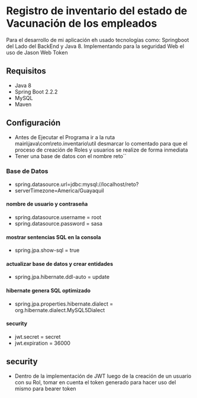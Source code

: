 # Registro de inventario del estado de Vacunación de los empleados

Para el desarrollo de mi aplicación eh usado tecnologías como: Springboot del Lado del BackEnd y Java 8. Implementando para la seguridad Web el uso de Jason Web Token

## Requisitos

- Java 8
- Spring Boot 2.2.2
- MySQL
- Maven 

## Configuración
- Antes de Ejecutar el Programa ir a la ruta main\java\com\reto.inventario\util desmarcar lo comentado para que el proceso de creación de Roles y usuarios se realize de forma inmediata
- Tener una base de datos con el nombre reto``

### Base de Datos

- spring.datasource.url=jdbc:mysql://localhost/reto?
- serverTimezone=America/Guayaquil

#### nombre de usuario y contraseña
- spring.datasource.username = root
- spring.datasource.password = sasa

#### mostrar sentencias SQL en la consola
- spring.jpa.show-sql = true

#### actualizar base de datos y crear entidades
- spring.jpa.hibernate.ddl-auto = update

#### hibernate genera SQL optimizado
- spring.jpa.properties.hibernate.dialect = org.hibernate.dialect.MySQL5Dialect

#### security
- jwt.secret = secret
- jwt.expiration = 36000

## security
- Dentro de la implementación de JWT luego de la creación de un usuario con su Rol, tomar en cuenta el token generado para hacer uso del mismo para bearer token

